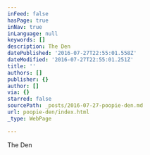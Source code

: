 ```yaml
---
inFeed: false
hasPage: true
inNav: true
inLanguage: null
keywords: []
description: The Den
datePublished: '2016-07-27T22:55:01.558Z'
dateModified: '2016-07-27T22:55:01.251Z'
title: ''
authors: []
publisher: {}
author: []
via: {}
starred: false
sourcePath: _posts/2016-07-27-poopie-den.md
url: poopie-den/index.html
_type: WebPage

---
```

The Den